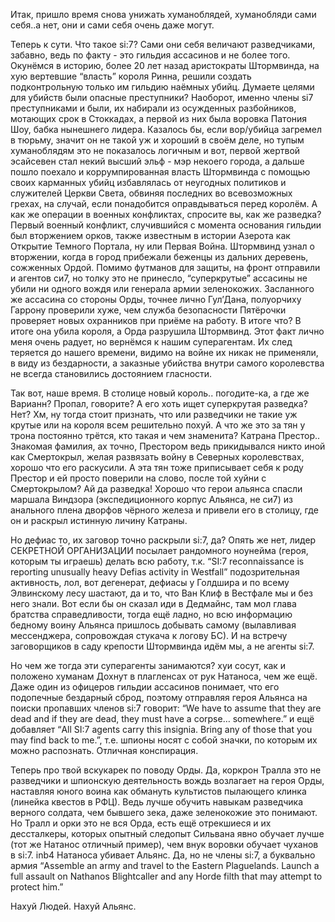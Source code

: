 Итак, пришло время снова унижать хуманоблядей, хуманобляди сами себя..а нет, они и сами себя очень даже могут.  
  
Теперь к сути. Что такое si:7? Сами они себя величают разведчиками, забавно, ведь по факту - это гильдия ассасинов и не более того. Окунёмся в историю, более 20 лет назад аристократы Штормвинда, на хую вертевшие “власть” короля Ринна, решили создать подконтрольную только им гильдию наёмных убийц. Думаете целями для убийств были опасные преступники? Наоборот, именно члены si7 преступниками и были, их набирали из осужденных разбойников, мотающих срок в Стоккадах, а первой из них была воровка Патония Шоу, бабка нынешнего лидера. Казалось бы, если вор/убийца загремел в тюрьму, значит он не такой уж и хороший в своём деле, но тупым хуманоблядям это не показалось логичным и вот, первой жертвой эсайсевен стал некий высший эльф - мэр некоего города, а дальше пошло поехало и коррумпированная власть Штормвинда с помощью своих карманных убийц избавлялась от неугодных политиков и служителей Церкви Света, обвиняя последних во всевозможных грехах, на случай, если понадобится оправдываться перед королём. А как же операции в военных конфликтах, спросите вы, как же разведка? Первый военный конфликт, случившийся с момента основания гильдии был вторжением орков, также известным в истории Азерота как Открытие Темного Портала, ну или Первая Война. Штормвинд узнал о вторжении, когда в город прибежали беженцы из дальних деревень, сожженных Ордой. Помимо футманов для защиты, на фронт отправили и агентов си7, но толку это не принесло, “суперкрутые” ассасины не убили ни одного вождя или генерала армии зеленокожих. Засланного же ассасина со стороны Орды, точнее лично Гул’Дана, полуорчиху Гаррону проверили хуже, чем служба безопасности Пятёрочки проверяет новых охранников при приёме на работу. В итоге что? В итоге она убила короля, а Орда разрушила Штормвинд. Этот факт лично меня очень радует, но вернёмся к нашим суперагентам. Их след теряется до нашего времени, видимо на войне их никак не применяли, в виду из бездарности, а заказные убийства внутри самого королевства не всегда становились достоянием гласности.  
  
Так вот, наше время. В столице новый король.. погодите-ка, а где же Варианн? Пропал, говорите? А его хоть ищет суперкрутая разведка? Нет? Хм, ну тогда стоит признать, что или разведчики не такие уж крутые или на короля всем решительно похуй. А что же это за тян у трона постоянно трётся, кто такая и чем знаменита? Катрана Престор.. Знакомая фамилия, ах точно, Престором ведь прикидывался никто иной как Смертокрыл, желая развязать войну в Северных королевствах, хорошо что его раскусили. А эта тян тоже приписывает себя к роду Престор и ей просто поверили на слово, после той хуйни с Смертокрылом? Ай да разведка! Хорошо что герои альянса спасли маршала Виндзора (экспедиционного корпус Альянса, не си7) из анального плена дворфов чёрного железа и привели его в столицу, где он и раскрыл истинную личину Катраны.  
  
Но дефиас то, их заговор точно раскрыли si:7, да? Опять же нет, лидер СЕКРЕТНОЙ ОРГАНИЗАЦИИ посылает рандомного ноунейма (героя, которым ты играешь) делать всю работу, т.к. “SI:7 reconnaissance is reporting unusually heavy Defias activity in Westfall” подозрительная активность, лол, вот дегенерат, дефиасы у Голдшира и по всему Элвинскому лесу шастают, да и то, что Ван Клиф в Вестфале мы и без него знали. Вот если бы он сказал иди в Дедмайнс, там мол глава братства справедливости, тогда ещё ладно, но всю информацию бедному воину Альянса пришлось добывать самому (вылавливая мессенджера, сопровождая стукача к логову БС). И на встречу заговорщиков в саду крепости Штормвинда идём мы, а не агенты si:7.  
  
Но чем же тогда эти суперагенты занимаются? хуи сосут, как и положено хуманам Дохнут в плагленсах от рук Натаноса, чем же ещё. Даже один из офицеров гильдии ассасинов понимает, что его подопечные бездарный сброд, поэтому отправляя героя Альянса на поиски пропавших членов si:7 говорит: “We have to assume that they are dead and if they are dead, they must have a corpse… somewhere.” и ещё добавляет “All SI:7 agents carry this insignia. <Flint shows you his SI:7 insignia.> Bring any of those that you may find back to me.”, т.е. шпионы носят с собой значки, по которым их можно распознать. Отличная конспирация.  
  
Теперь про твой вскукарек по поводу Орды. Да, коркрон Тралла это не разведчики и шпионскую деятельность вождь возлагает на героя Орды, наставляя юного воина как обмануть культистов пылающего клинка (линейка квестов в РФЦ). Ведь лучше обучить навыкам разведчика верного солдата, чем бывшего зека, даже зеленокожие это понимают. Но Тралл и орки это не вся Орда, есть ещё отрекшиеся и их дессталкеры, которых опытный следопыт Сильвана явно обучает лучше (тот же Натанос отличный пример), чем внук воровки обучает чуханов в si:7. inb4 Натаноса убивает Альянс. Да, но не члены si:7, а буквально армия “Assemble an army and travel to the Eastern Plaguelands. Launch a full assault on Nathanos Blightcaller and any Horde filth that may attempt to protect him.”  
  
Нахуй Людей. Нахуй Альянс.